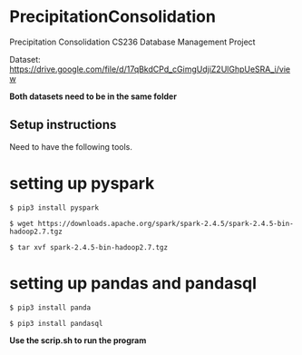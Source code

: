 # PrecipitationConsolidation
Precipitation Consolidation
CS236 Database Management Project

Dataset: https://drive.google.com/file/d/17qBkdCPd_cGimgUdjiZ2UlGhpUeSRA_i/view

**Both datasets need to be in the same folder**

Setup instructions
-------------------
Need to have the following tools.

# setting up pyspark
```
$ pip3 install pyspark

$ wget https://downloads.apache.org/spark/spark-2.4.5/spark-2.4.5-bin-hadoop2.7.tgz

$ tar xvf spark-2.4.5-bin-hadoop2.7.tgz 
```

# setting up pandas and pandasql
```
$ pip3 install panda

$ pip3 install pandasql
```

**Use the scrip.sh to run the program**
